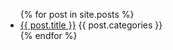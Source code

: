 
<ul>
  {% for post in site.posts %}
    <li>
      <a href="/{{ post.url }}">{{ post.title }}</a> {{ post.categories }}
    </li>
  {% endfor %}
</ul>
